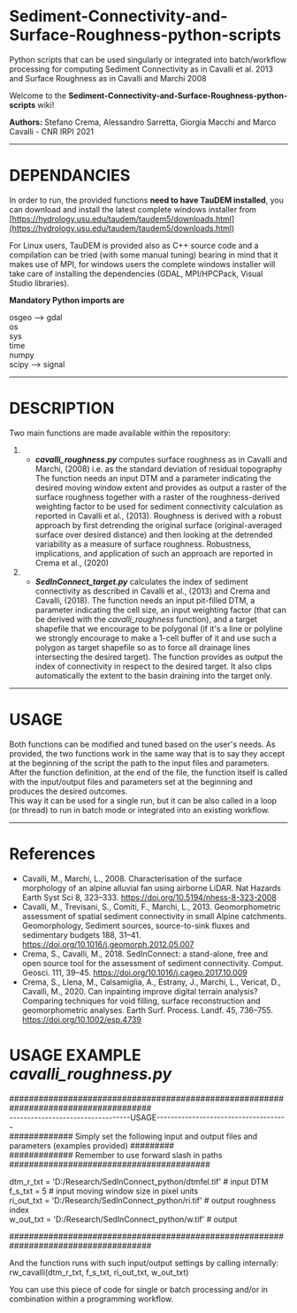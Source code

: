 # Sediment-Connectivity-and-Surface-Roughness-python-scripts <br/>
Python scripts that can be used singularly or integrated into batch/workflow processing for computing Sediment Connectivity as in Cavalli et al. 2013 and Surface Roughness as in Cavalli and Marchi 2008 <br/>

Welcome to the **Sediment-Connectivity-and-Surface-Roughness-python-scripts** wiki!

**Authors:** Stefano Crema, Alessandro Sarretta, Giorgia Macchi and Marco Cavalli - CNR IRPI 2021

***

# DEPENDANCIES

In order to run, the provided functions **need to have TauDEM installed**, you can download and install the latest complete windows installer from [https://hydrology.usu.edu/taudem/taudem5/downloads.html](https://hydrology.usu.edu/taudem/taudem5/downloads.html)

For Linux users, TauDEM is provided also as C++ source code and a compilation can be tried (with some manual tuning) bearing in mind that it makes use of MPI, for windows users the complete windows installer will take care of installing the dependencies (GDAL, MPI/HPCPack, Visual Studio libraries).<br/>

**Mandatory Python imports are** <br/>

osgeo --> gdal<br/>
os<br/>
sys<br/>
time<br/>
numpy<br/>
scipy --> signal<br/>

***

# DESCRIPTION

Two main functions are made available within the repository:

1. * _**cavalli_roughness.py**_ computes surface roughness as in Cavalli and Marchi, (2008) i.e. as the standard deviation of residual topography
The function needs an input DTM and a parameter indicating the desired moving window extent and provides as output a raster of the surface roughness together with a raster of the roughness-derived weighting factor to be used for sediment connectivity calculation as reported in Cavalli et al., (2013).
Roughness is derived with a robust approach by first detrending the original surface (original-averaged surface over desired distance) and then looking at the detrended variability as a measure of surface roughness. Robustness, implications, and application of such an approach are reported in Crema et al., (2020)

2. * _**SedInConnect_target.py**_ calculates the index of sediment connectivity as described in Cavalli et al., (2013) and Crema and Cavalli, (2018).
The function needs an input pit-filled DTM, a parameter indicating the cell size, an input weighting factor (that can be derived with the _cavalli_roughness_ function), and a target shapefile that we encourage to be polygonal (if it's a line or polyline we strongly encourage to make a 1-cell buffer of it and use such a polygon as target shapefile so as to force all drainage lines intersecting the desired target). The function provides as output the index of connectivity in respect to the desired target. It also clips automatically the extent to the basin draining into the target only.

***

# USAGE

Both functions can be modified and tuned based on the user's needs. As provided, the two functions work in the same way that is to say they accept at the beginning of the script the path to the input files and parameters.\
After the function definition, at the end of the file, the function itself is called with the input/output files and parameters set at the beginning and produces the desired outcomes.\
This way it can be used for a single run, but it can be also called in a loop (or thread) to run in batch mode or integrated into an existing workflow.


***

# **References**

* Cavalli, M., Marchi, L., 2008. Characterisation of the surface morphology of an alpine alluvial fan using airborne LiDAR. Nat Hazards Earth Syst Sci 8, 323–333. https://doi.org/10.5194/nhess-8-323-2008
* Cavalli, M., Trevisani, S., Comiti, F., Marchi, L., 2013. Geomorphometric assessment of spatial sediment connectivity in small Alpine catchments. Geomorphology, Sediment sources, source-to-sink fluxes and sedimentary budgets 188, 31–41. https://doi.org/10.1016/j.geomorph.2012.05.007
* Crema, S., Cavalli, M., 2018. SedInConnect: a stand-alone, free and open source tool for the assessment of sediment connectivity. Comput. Geosci. 111, 39–45. https://doi.org/10.1016/j.cageo.2017.10.009
* Crema, S., Llena, M., Calsamiglia, A., Estrany, J., Marchi, L., Vericat, D., Cavalli, M., 2020. Can inpainting improve digital terrain analysis? Comparing techniques for void filling, surface reconstruction and geomorphometric analyses. Earth Surf. Process. Landf. 45, 736–755. https://doi.org/10.1002/esp.4739


# USAGE EXAMPLE _**cavalli_roughness.py**_
##################################################################################### <br/>
  ----------------------------------USAGE------------------------------------- <br/>
############# Simply set the following input and output files and parameters (examples provided) ######### <br/>
############# Remember to use forward slash in paths ######################################### <br/>

dtm_r_txt = 'D:/Research/SedInConnect_python/dtmfel.tif'  # input DTM <br/>
f_s_txt = 5  # input moving window size in pixel units <br/>
ri_out_txt = 'D:/Research/SedInConnect_python/ri.tif'  # output roughness index <br/>
w_out_txt = 'D:/Research/SedInConnect_python/w.tif'  # output <br/>

##################################################################################### <br/>

And the function runs with such input/output settings by calling internally: rw_cavalli(dtm_r_txt, f_s_txt, ri_out_txt, w_out_txt)<br/>

You can use this piece of code for single or batch processing and/or in combination within a programming workflow. <br/>
